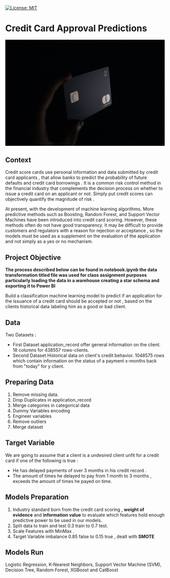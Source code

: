 [![License: MIT](https://img.shields.io/badge/License-MIT-yellow.svg)](https://opensource.org/licenses/MIT)
# Credit Card Approval Predictions

![Credit Card](images/credit-card.jpg)

## Context
Credit score cards use personal information and data submitted by credit card applicants , that allow banks to predict the probability of future defaults and credit card borrowings . It is a common risk control method in the financial industry that complements the decision process on whether to issue a credit card on an applicant or not. Simply put credit scores can objectively quantify the magnitude of risk . 
 
At present, with the development of machine learning algorithms. More predictive methods such as Boosting, Random Forest, and Support Vector Machines have been introduced into credit card scoring. However, these methods often do not have good transparency. It may be difficult to provide customers and regulators with a reason for rejection or acceptance , so the models must be used as a supplement on the evaluation of the application and not simply as a yes or no mechanism.

## Project Objective
**The process described below can be found in notebook.ipynb the data transformation titled file was used for class assignment purposes particularly loading the data in a warehouse creating a star schema and exporting it to Power BI**

Build a classification machine learning model to predict if an application for the issuance of a credit card should be accepted or not , based on the clients historical data labeling him as a good or bad client.

## Data 
Two Datasets :
* First Dataset application_record offer general information on the client. 18 columns for 438557 rows-clients.
* Second Dataset Historical data on client's credit behavior. 1048575 rows which contain information on the status of a payment x-months back from "today" for y client.

## Preparing Data
1. Remove missing data.
2. Drop Duplicates in application_record
3. Merge categories in categorical data
4. Dummy Variables encoding
5. Engineer variables
6. Remove outliers
7. Merge dataset

## Target Variable
We are going to assume that a client is a undesired client unfit for a credit card if one of the following is true :
* He has delayed payments of over 3 months in his credit record .
* The amount of times he delayed to pay from 1 month to 3 months , exceeds the amount of times he payed on time.

## Models Preparation
1. Industry standard born from the credit card scoring , **weight of evidence** and **information value** to evaluate which features hold enough predictive power to be used in our models.
2. Split data to train and test 0.3 train to 0.7 test.
3. Scale Features with MinMax .
4. Target Variable imbalance 0.85 false to 0.15 true , dealt with **SMOTE**

## Models Run
Logistic Regression, K-Nearest Neighbors, Support Vector Machine (SVM), Decision Tree, Random Forest, XGBoost and CatBoost 
